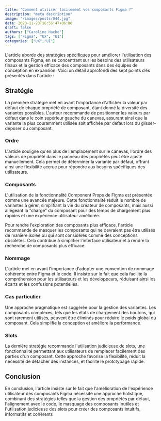 ```yaml
---
title: "Comment utiliser facilement vos composants Figma ?"
description: "meta description"
image: "/images/posts/044.jpg"
date: 2023-11-23T16:56:47+06:00
draft: false
authors: ["Caroline Hache"]
tags: ["Figma", "UX", "UI"]
categories: ["UX","UI"]
---
```


L'article aborde des stratégies spécifiques pour améliorer l'utilisation des composants Figma, en se concentrant sur les besoins des utilisateurs finaux et la gestion efficace des composants dans des équipes de conception en expansion. Voici un détail approfondi des sept points clés présentés dans l'article :


## Stratégie
La première stratégie met en avant l'importance d'afficher la valeur par défaut de chaque propriété de composant, étant donné la diversité des variantes possibles. L'auteur recommande de positionner les valeurs par défaut dans le coin supérieur gauche du canevas, assurant ainsi que la variante la plus couramment utilisée soit affichée par défaut lors du glisser-déposer du composant.

### Ordre
L'article souligne qu'en plus de l'emplacement sur le canevas, l'ordre des valeurs de propriété dans le panneau des propriétés peut être ajusté manuellement. Cela permet de déterminer la variante par défaut, offrant ainsi une flexibilité accrue pour répondre aux besoins spécifiques des utilisateurs.

### Composants
L'utilisation de la fonctionnalité Component Props de Figma est présentée comme une avancée majeure. Cette fonctionnalité réduit le nombre de variantes à gérer, simplifiant la vie du créateur de composants, mais aussi allégeant la "charge" du composant pour des temps de chargement plus rapides et une expérience utilisateur améliorée.

Pour rendre l'exploration des composants plus efficace, l'article recommande de masquer les composants qui ne devraient pas être utilisés de manière isolée ou qui sont considérés comme des conceptions obsolètes. Cela contribue à simplifier l'interface utilisateur et à rendre la recherche de composants plus efficace.

### Nommage
L'article met en avant l'importance d'adopter une convention de nommage cohérente entre Figma et le code. Il insiste sur le fait que cela facilite la compréhension pour les utilisateurs et les développeurs, réduisant ainsi les écarts et les confusions potentielles.


### Cas particulier
Une approche pragmatique est suggérée pour la gestion des variantes. Les composants complexes, tels que les états de chargement des boutons, qui sont rarement utilisés, peuvent être éliminés pour réduire le poids global du composant. Cela simplifie la conception et améliore la performance.


### Slots
La dernière stratégie recommande l'utilisation judicieuse de slots, une fonctionnalité permettant aux utilisateurs de remplacer facilement des parties d'un composant. Cette approche favorise la flexibilité, réduit la nécessité de détacher des instances, et facilite le prototypage rapide.

## Conclusion
En conclusion, l'article insiste sur le fait que l'amélioration de l'expérience utilisateur des composants Figma nécessite une approche holistique, combinant des stratégies telles que la gestion des propriétés par défaut, l'alignement avec le code, le masquage des composants inutiles et l'utilisation judicieuse des slots pour créer des composants intuitifs, informatifs et cohérents